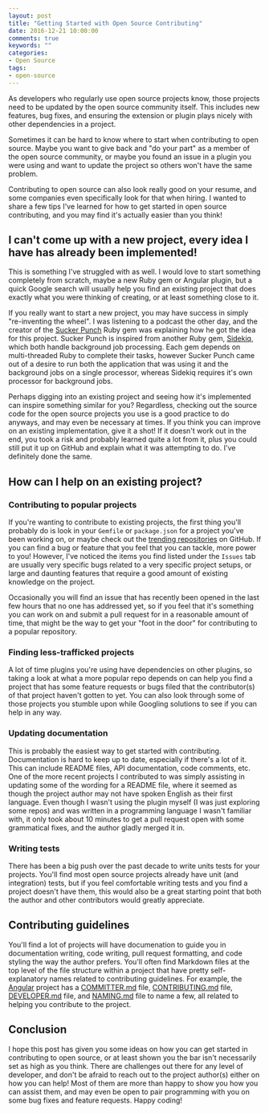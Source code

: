 ```yaml
---
layout: post
title: "Getting Started with Open Source Contributing"
date: 2016-12-21 10:00:00
comments: true
keywords: ""
categories:
- Open Source
tags:
- open-source
---
```


As developers who regularly use open source projects know, those projects need to be updated by the
open source community itself. This includes new features, bug fixes, and ensuring the extension or plugin plays nicely with
other dependencies in a project.

Sometimes it can be hard to know where to start when contributing to open source. Maybe you want to give back and "do your part"
as a member of the open source community, or maybe you found an issue in a plugin you were using and want to update the project 
so others won't have the same problem.

Contributing to open source can also look really good on your resume, and some companies even specifically look for
that when hiring. I wanted to share a few tips I've learned for how to get started in open source contributing, and you may
find it's actually easier than you think!

## I can't come up with a new project, every idea I have has already been implemented!

This is something I've struggled with as well. I would love to start something completely from scratch, maybe a new Ruby gem or
Angular plugin, but a quick Google search will usually help you find an existing project that does exactly what you were thinking
of creating, or at least something close to it.

If you really want to start a new project, you may have success in simply "re-inventing the wheel". I was listening to a podcast
the other day, and the creator of the [Sucker Punch](https://github.com/brandonhilkert/sucker_punch) Ruby gem was explaining how
he got the idea for this project. Sucker Punch is inspired from another Ruby gem, [Sidekiq](https://github.com/mperham/sidekiq),
which both handle background job processing. Each gem depends on multi-threaded Ruby to complete their tasks, however Sucker
Punch came out of a desire to run both the application that was using it and the background jobs on a single processor, whereas 
Sidekiq requires it's own processor for background jobs.

Perhaps digging into an existing project and seeing how it's implemented can inspire something similar for you? Regardless, checking
out the source code for the open source projects you use is a good practice to do anyways, and may even be necessary at times. If you
think you can improve on an existing implementation, give it a shot! If it doesn't work out in the end, you took a risk and probably
learned quite a lot from it, plus you could still put it up on GitHub and explain what it was attempting to do. I've definitely done
the same.

## How can I help on an existing project?

### Contributing to popular projects

If you're wanting to contribute to existing projects, the first thing you'll probably do is look in your `Gemfile` or `package.json`
for a project you've been working on, or maybe check out the [trending repositories](http://github.com/trending) on GitHub. If you can find
a bug or feature that you feel that you can tackle, more power to you! However, I've noticed the items you find listed under the `Issues` tab
are usually very specific bugs related to a very specific project setups, or large and daunting features that require a good amount of existing
knowledge on the project.

Occasionally you will find an issue that has recently been opened in the last few hours that no one has addressed yet, so if you feel that it's 
something you can work on and submit a pull request for in a reasonable amount of time, that might be the way to get your "foot in the door" for 
contributing to a popular repository.

### Finding less-trafficked projects

A lot of time plugins you're using have dependencies on other plugins, so taking a look at what a more popular repo depends on can help you find
a project that has some feature requests or bugs filed that the contributor(s) of that project haven't gotten to yet. You can also look through some of
those projects you stumble upon while Googling solutions to see if you can help in any way.

### Updating documentation

This is probably the easiest way to get started with contributing. Documentation is hard to keep up to date, especially if there's a lot of it. This can
include README files, API documentation, code comments, etc. One of the more recent projects I contributed to was simply assisting in updating some of the
wording for a README file, where it seemed as though the project author may not have spoken English as their first language. Even though I wasn't using the
plugin myself (I was just exploring some repos) and was written in a programming language I wasn't familiar with, it only took about 10 minutes to get a 
pull request open with some grammatical fixes, and the author gladly merged it in.

### Writing tests

There has been a big push over the past decade to write units tests for your projects. You'll find most open source projects already have unit (and integration) tests,
but if you feel comfortable writing tests and you find a project doesn't have them, this would also be a great starting point that both the author and other contributors
would greatly appreciate.

## Contributing guidelines

You'll find a lot of projects will have documenation to guide you in documentation writing, code writing, pull request formatting, and code styling the way the
author prefers. You'll often find Markdown files at the top level of the file structure within a project that have pretty self-explanatory names related to
contributing guidelines. For example, the [Angular](https://github.com/angular/angular) project has a [COMMITTER.md](https://github.com/angular/angular/blob/master/COMMITTER.md) file,
[CONTRIBUTING.md](https://github.com/angular/angular/blob/master/CONTRIBUTING.md) file, [DEVELOPER.md](https://github.com/angular/angular/blob/master/DEVELOPER.md) file,
and [NAMING.md](https://github.com/angular/angular/blob/master/NAMING.md) file to name a few, all related to helping you contribute to the project.


## Conclusion

I hope this post has given you some ideas on how you can get started in contributing to open source, or at least shown you the bar isn't necessarily set as high as you think.
There are challenges out there for any level of developer, and don't be afraid to reach out to the project author(s) either on how you can help! Most of them are more than
happy to show you how you can assist them, and may even be open to pair programming with you on some bug fixes and feature requests. Happy coding!
